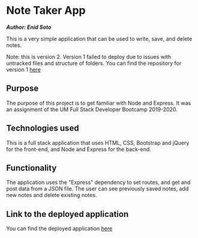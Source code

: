 # Note Taker App

***Author: Enid Soto***

This is a very simple application that can be used to write, save, and delete notes. 

Note: this is version 2. Version 1 failed to deploy due to issues with untracked files and structure of folders. You can find the repository for version 1 [here](https://github.com/enma1009/Note_Taker)

## Purpose

The purpose of this project is to get familiar with Node and Express. It was an assignment of the UM Full Stack Developer Bootcamp 2019-2020.

## Technologies used

This is a full stack application that uses HTML, CSS, Bootstrap and jQuery for the front-end, and Node and Express for the back-end.

## Functionality

The application uses the "Express" dependency to set routes, and get and post data from a JSON file. The user can see previously saved notes, add new notes and delete existing notes. 

## Link to the deployed application

You can find the deployed application [here](https://frozen-woodland-27318.herokuapp.com/)
